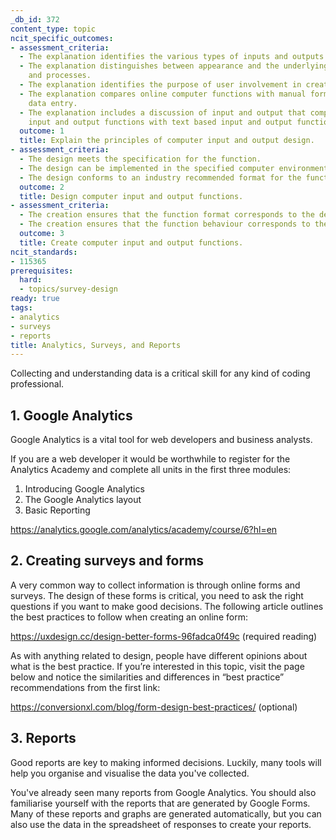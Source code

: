```yaml
---
_db_id: 372
content_type: topic
ncit_specific_outcomes:
- assessment_criteria:
  - The explanation identifies the various types of inputs and outputs.
  - The explanation distinguishes between appearance and the underlying structure
    and processes.
  - The explanation identifies the purpose of user involvement in creating the designs.
  - The explanation compares online computer functions with manual forms and offline
    data entry.
  - The explanation includes a discussion of input and output that compares graphical
    input and output functions with text based input and output functions.
  outcome: 1
  title: Explain the principles of computer input and output design.
- assessment_criteria:
  - The design meets the specification for the function.
  - The design can be implemented in the specified computer environment.
  - The design conforms to an industry recommended format for the function.
  outcome: 2
  title: Design computer input and output functions.
- assessment_criteria:
  - The creation ensures that the function format corresponds to the design.
  - The creation ensures that the function behaviour corresponds to the design.
  outcome: 3
  title: Create computer input and output functions.
ncit_standards:
- 115365
prerequisites:
  hard:
  - topics/survey-design
ready: true
tags:
- analytics
- surveys
- reports
title: Analytics, Surveys, and Reports
---
```


Collecting and understanding data is a critical skill for any kind of coding professional. 

## 1. Google Analytics

Google Analytics is a vital tool for web developers and business analysts. 

If you are a web developer it would be worthwhile to register for the Analytics Academy and complete all units in the first three modules:

1. Introducing Google Analytics
2. The Google Analytics layout
3. Basic Reporting
   
https://analytics.google.com/analytics/academy/course/6?hl=en

## 2. Creating surveys and forms

A very common way to collect information is through online forms and surveys. The design of these forms is critical, you need to ask the right questions if you want to make good decisions. The following article outlines the best practices to follow when creating an online form:

https://uxdesign.cc/design-better-forms-96fadca0f49c (required reading)

As with anything related to design, people have different opinions about what is the best practice. If you’re interested in this topic, visit the page below and notice the similarities and differences in “best practice” recommendations from the first link:

https://conversionxl.com/blog/form-design-best-practices/ (optional)

## 3. Reports

Good reports are key to making informed decisions. Luckily, many tools will help you organise and visualise the data you've collected.

You've already seen many reports from Google Analytics. You should also familiarise yourself with the reports that are generated by Google Forms. Many of these reports and graphs are generated automatically, but you can also use the data in the spreadsheet of responses to create your reports.